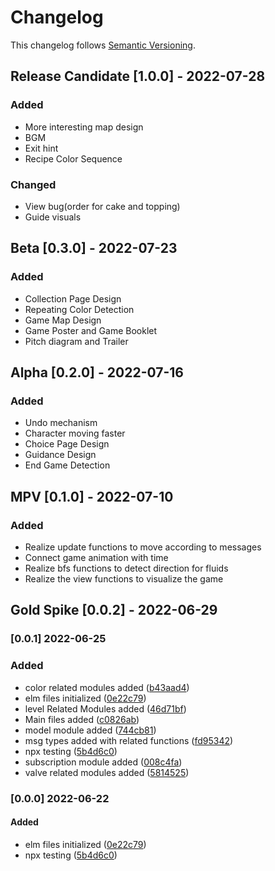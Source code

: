# Changelog

This changelog follows [Semantic Versioning](https://semver.org/spec/v2.0.0.html).

## Release Candidate [1.0.0] - 2022-07-28

### Added

- More interesting map design
- BGM
- Exit hint
- Recipe Color Sequence

### Changed

* View bug(order for cake and topping)
* Guide visuals

## Beta [0.3.0] - 2022-07-23

### Added

* Collection Page Design
* Repeating Color Detection
* Game Map Design
* Game Poster and Game Booklet
* Pitch diagram and Trailer

## Alpha [0.2.0] - 2022-07-16

### Added

* Undo mechanism
* Character moving faster
* Choice Page Design
* Guidance Design
* End Game Detection

## MPV [0.1.0] - 2022-07-10

### Added

* Realize update functions to move according to messages
* Connect game animation with time
* Realize bfs functions to detect direction for fluids
* Realize the view functions to visualize the game

## Gold Spike [0.0.2] - 2022-06-29

### [0.0.1] 2022-06-25

### Added

- color related modules added ([b43aad4](https://focs.ji.sjtu.edu.cn:2222/SilverFOCS-22/p2team17/commits/b43aad4935e1dc16d111dbcb71880d8b8df1e257))
- elm files initialized ([0e22c79](https://focs.ji.sjtu.edu.cn:2222/SilverFOCS-22/p2team17/commits/0e22c790ffe22a7c7bcd7756666ca48d726bdbc6))
- level Related Modules added ([46d71bf](https://focs.ji.sjtu.edu.cn:2222/SilverFOCS-22/p2team17/commits/46d71bfcd4149150cea0395a5672e5a4665c1323))
- Main files added ([c0826ab](https://focs.ji.sjtu.edu.cn:2222/SilverFOCS-22/p2team17/commits/c0826abf8b8a1b2330d905738de0e677dd96e345))
- model module added ([744cb81](https://focs.ji.sjtu.edu.cn:2222/SilverFOCS-22/p2team17/commits/744cb819dde8782192aeb53af60524d75e414662))
- msg types added with related functions ([fd95342](https://focs.ji.sjtu.edu.cn:2222/SilverFOCS-22/p2team17/commits/fd9534206a512b499fc217663bb4c58b6bf42d85))
- npx testing ([5b4d6c0](https://focs.ji.sjtu.edu.cn:2222/SilverFOCS-22/p2team17/commits/5b4d6c006c14c2d38cc74f20e500f09e07677f14))
- subscription module added ([008c4fa](https://focs.ji.sjtu.edu.cn:2222/SilverFOCS-22/p2team17/commits/008c4fa21705cf45d80a5d88e226a960d1d57e65))
- valve related modules added ([5814525](https://focs.ji.sjtu.edu.cn:2222/SilverFOCS-22/p2team17/commits/58145255a065a12ca06531dd93e1d79d032437b5))

### [0.0.0] 2022-06-22

#### Added

- elm files initialized ([0e22c79](https://focs.ji.sjtu.edu.cn:2222/SilverFOCS-22/p2team17/commits/0e22c790ffe22a7c7bcd7756666ca48d726bdbc6))
- npx testing ([5b4d6c0](https://focs.ji.sjtu.edu.cn:2222/SilverFOCS-22/p2team17/commits/5b4d6c006c14c2d38cc74f20e500f09e07677f14))
